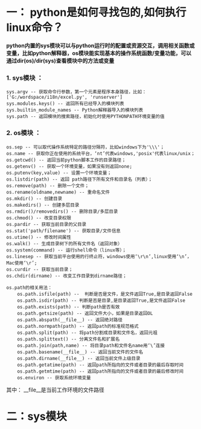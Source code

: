 # 一： python是如何寻找包的,如何执行linux命令？
**python内置的sys模块可以与python运行时的配置或资源交互，调用相关函数或变量，比如python解释器，os模块能实现基本的操作系统函数/变量功能，可以通过dir(os)/dir(sys)查看模块中的方法或变量**
### 1. sys模块 ：
	sys.argv -- 获取命令行参数，第一个元素是程序本身路径，比如：['G:/wordspace/i18n/excel.py', 'runserver']
	sys.modules.keys() -- 返回所有已经导入的模块列表 
	sys.builtin_module_names -- Python解释器导入的模块列表
	sys.path -- 返回模块的搜索路径，初始化时使用PYTHONPATH环境变量的值
### 2. os模块 ： 
	os.sep -- 可以取代操作系统特定的路径分隔符，比如windows下为'\\\'；
	os.name -- 获取你正在使用的系统平台，‘nt’代表windows,'posix'代表linux/unix；
	os.getcwd() -- 返回当前python脚本工作的目录路径；
	os.getenv() -- 获取一个环境变量，如果没有则返回none;
	os.putenv(key,value) -- 设置一个环境变量；
	os.listdir(path) -- 返回 path路径下所有文件和目录名（列表）；
	os.remove(path) -- 删除一个文件；
    os.rename(oldname,newname) -- 重命名文件
	os.mkdir() -- 创建目录
	os.makedirs() -- 创建多层目录
	os.rmdir()/removedirs() -- 删除目录/多层目录
	os.chmod() -- 改变目录权限
	os.pardir -- 获取当前目录的父目录
	os.stat('path/filename') -- 获取目录/文件信息
	os.utime() -- 修改时间属性
    os.walk() -- 生成目录树下的所有文件名（返回对象）
	os.system(command) -- 运行shell命令（linux等）；
	os.linesep -- 获取当前平台使用的行终止符，windows使用‘\r\n’,linux使用‘\n’，Mac使用‘\r’;
	os.curdir -- 获取当前目录；
	os.chdir(dirname) -- 改变工作目录到dirname路径；
	
	os.path的相关用法：
		os.path.isfile(path) --  判断是否是文件，是文件返回True,是目录返回False
		os.path.isdir(path) -- 判断是否是目录,是目录返回True,是文件返回False
		os.path.exists(path) -- 判断path是否有效
		os.path.getsize(path) -- 返回文件大小，如果是目录返回OL
		os.path.abspath(__file__) -- 返回绝对路径
		os.path.normpath(path) -- 返回path的标准规范格式 
		os.path.split(path) -- 将path分割成目录和文件名，返回元祖
		os.path.splittext() -- 分离文件名和扩展名
		os.path.join(path,name) -- 将目录path和文件名name用‘\’连接
		os.path.basename(__file__) -- 返回当前文件的文件名
		os.path.dirname(__file__) -- 返回当前文件上级目录
		os.path.getatime(path) -- 返回path所指向的文件或者目录的最后存取时间
		os.path.getmtime(path) -- 返回path所指向的文件或者目录的最后修改时间
        os.environ -- 获取系统环境变量
其中： \_\_file\__是当前工作环境的文件路径

# 二：sys模块
